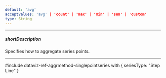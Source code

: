 ```yaml
---
default: 'avg'
acceptValues: 'avg' | 'count' | 'max' | 'min' | 'sum' | 'custom'
type: String
---
```

---
##### shortDescription
Specifies how to aggregate series points.

---
#include dataviz-ref-aggrmethod-singlepointseries with {
    seriesType: "Step Line"
}